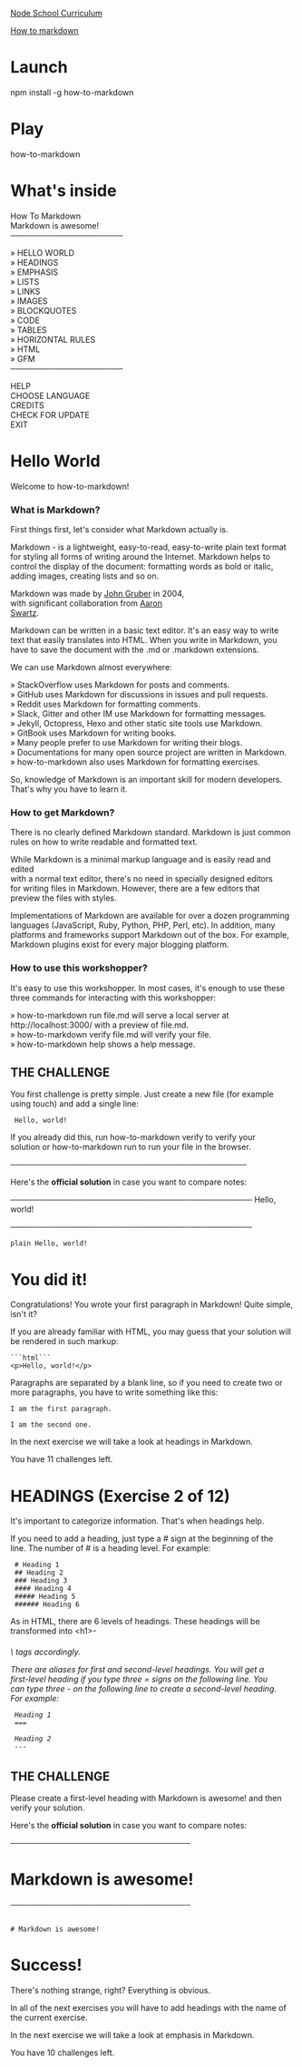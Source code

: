 [Node School Curriculum](https://nodeschool.io/)

[How to markdown](https://github.com/workshopper/how-to-markdown)

# Launch

npm install -g how-to-markdown

# Play

how-to-markdown

# What's inside

 How To Markdown                                                            
   Markdown is awesome!                                                       
   ────────────────────
  
   » HELLO WORLD                                                              
   » HEADINGS                                                                 
   » EMPHASIS                                                                 
   » LISTS                                                                    
   » LINKS                                                                    
   » IMAGES                                                                   
   » BLOCKQUOTES                                                              
   » CODE                                                                     
   » TABLES                                                                   
   » HORIZONTAL RULES                                                         
   » HTML                                                                     
   » GFM                                                                      
   ────────────────────
  
   HELP                                                                       
   CHOOSE LANGUAGE                                                            
   CREDITS                                                                    
   CHECK FOR UPDATE                                                           
   EXIT      
   
# Hello World
 Welcome to how-to-markdown!  
   
 ### What is Markdown?  
   
  First things first, let's consider what Markdown actually is.  
   
  Markdown - is a lightweight, easy-to-read, easy-to-write plain text format  
  for styling all forms of writing around the Internet. Markdown helps to  
  control the display of the document: formatting words as bold or italic,  
  adding images, creating lists and so on.  
   
  Markdown was made by [John Gruber](http://daringfireball.net/) in 2004,  
  with significant collaboration from [Aaron  
  Swartz](http://www.aaronsw.com/).  
   
  Markdown can be written in a basic text editor. It's an easy way to write  
  text that easily translates into HTML. When you write in Markdown, you  
  have to save the document with the .md or .markdown extensions.  
   
  We can use Markdown almost everywhere:  
   
   » StackOverflow uses Markdown for posts and comments.                         
   » GitHub uses Markdown for discussions in issues and pull requests.           
   » Reddit uses Markdown for formatting comments.                               
   » Slack, Gitter and other IM use Markdown for formatting messages.            
   » Jekyll, Octopress, Hexo and other static site tools use Markdown.           
   » GitBook uses Markdown for writing books.                                    
   » Many people prefer to use Markdown for writing their blogs.                 
   » Documentations for many open source project are written in Markdown.        
   » how-to-markdown also uses Markdown for formatting exercises.                
   
  So, knowledge of Markdown is an important skill for modern developers.  
  That's why you have to learn it.  
   
 ### How to get Markdown?  
   
  There is no clearly defined Markdown standard. Markdown is just common  
  rules on how to write readable and formatted text.  
   
  While Markdown is a minimal markup language and is easily read and edited  
  with a normal text editor, there's no need in specially designed editors  
  for writing files in Markdown. However, there are a few editors that  
  preview the files with styles.  
   
  Implementations of Markdown are available for over a dozen programming  
  languages (JavaScript, Ruby, Python, PHP, Perl, etc). In addition, many  
  platforms and frameworks support Markdown out of the box. For example,  
  Markdown plugins exist for every major blogging platform.  
   
 ### How to use this workshopper?  
   
  It's easy to use this workshopper. In most cases, it's enough to use these  
  three commands for interacting with this workshopper:  
   
   » how-to-markdown run file.md will serve a local server at                                                                            
     http://localhost:3000/ with a preview of file.md.                           
   » how-to-markdown verify file.md will verify your file.                       
   » how-to-markdown help shows a help message.                                  
   
 ## THE CHALLENGE  
   
  You first challenge is pretty simple. Just create a new file (for example  
  using touch) and add a single line:  
   
     Hello, world!  
   
  If you already did this, run how-to-markdown verify to verify your  
  solution or how-to-markdown run to run your file in the browser.  
   
 ──────────────────────────────────────────
   
  Here's the **official solution** in case you want to compare notes:

───────────────────────────────────────────
 Hello, world!

───────────────────────────────────────────

```plain Hello, world!```

# You did it!
    
Congratulations! You wrote your first paragraph in Markdown! Quite simple, isn't it?
    
If you are already familiar with HTML, you may guess that your solution will be rendered in such markup:
    
    ```html```
    <p>Hello, world!</p>

Paragraphs are separated by a blank line, so if you need to create two or more paragraphs, you have to write something like this:

    I am the first paragraph.
    
    I am the second one.

In the next exercise we will take a look at headings in Markdown.

You have 11 challenges left.

  
# HEADINGS (Exercise 2 of 12)  
   
  It's important to categorize information. That's when headings help.  
   
  If you need to add a heading, just type a # sign at the beginning of the  
  line. The number of # is a heading level. For example:  
   
     # Heading 1  
     ## Heading 2  
     ### Heading 3  
     #### Heading 4  
     ##### Heading 5  
     ###### Heading 6  
   
  As in HTML, there are 6 levels of headings. These headings will be  
  transformed into \<h1>-<h6>\ tags accordingly.  
   
  There are aliases for first and second-level headings. You will get a  
  first-level heading if you type three = signs on the following line. You  
  can type three - on the following line to create a second-level heading.  
  For example:  
   
     Heading 1  
     ===  
       
     Heading 2  
     ---  
   
 ## THE CHALLENGE  
   
  Please create a first-level heading with Markdown is awesome! and then  
  verify your solution.  
  
  Here's the **official solution** in case you want to compare notes:

────────────────────────────────

# Markdown is awesome!

────────────────────────────────
 ```plain

# Markdown is awesome!

 ```

# Success!

 There's nothing strange, right? Everything is obvious.

 In all of the next exercises you will have to add headings with the name
 of the current exercise.

 In the next exercise we will take a look at emphasis in Markdown.

 You have 10 challenges left.

